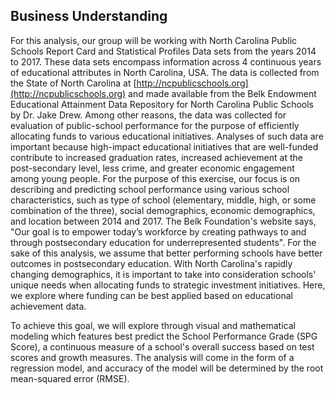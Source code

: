 ## Business Understanding
For this analysis, our group will be working with North Carolina Public Schools Report Card and Statistical Profiles Data sets from the years 2014 to 2017. These data sets encompass information across 4 continuous years of educational attributes in North Carolina, USA.  The data is collected from the State of North Carolina at [http://ncpublicschools.org](http://ncpublicschools.org) and made available from the Belk Endowment Educational Attainment Data Repository for North Carolina Public Schools by Dr. Jake Drew. Among other reasons, the data was collected for evaluation of public-school performance for the purpose of efficiently allocating funds to various educational initiatives. Analyses of such data are important because high-impact educational initiatives that are well-funded contribute to increased graduation rates, increased achievement at the post-secondary level, less crime, and greater economic engagement among young people. For the purpose of this exercise, our focus is on describing and predicting school performance using various school characteristics, such as type of school (elementary, middle, high, or some combination of the three), social demographics, economic demographics, and location between 2014 and 2017. The Belk Foundation's website says, "Our goal is to empower today’s workforce by creating pathways to and through postsecondary education for underrepresented students". For the sake of this analysis, we assume that better performing schools have better outcomes in postsecondary education. With North Carolina's rapidly changing demographics, it is important to take into consideration schools' unique needs when allocating funds to strategic investment initiatives. Here, we explore where funding can be best applied based on educational achievement data.

To achieve this goal, we will explore through visual and mathematical modeling which features best predict the School Performance Grade (SPG Score), a continuous measure of a school's overall success based on test scores and growth measures. The analysis will come in the form of a regression model, and accuracy of the model will be determined by the root mean-squared error (RMSE).